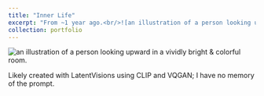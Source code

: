 ```yaml
---
title: "Inner Life"
excerpt: "From ~1 year ago.<br/>![an illustration of a person looking upward in a vividly bright & colorful room.](https://rynmurdock.github.io/images/e5f3c94876538971.png)"
collection: portfolio
---
```


![an illustration of a person looking upward in a vividly bright & colorful room.](https://rynmurdock.github.io/images/e5f3c94876538971.png)

Likely created with LatentVisions using CLIP and VQGAN; I have no memory of the prompt.
